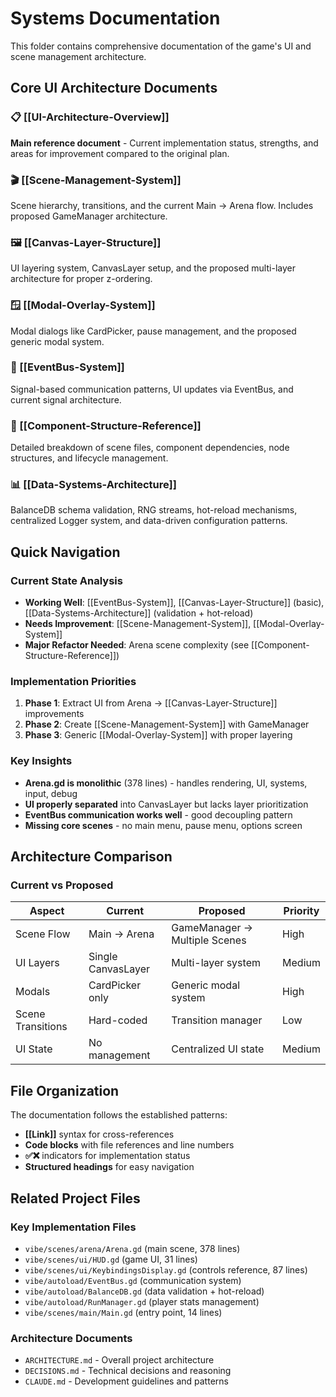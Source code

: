 # Systems Documentation

This folder contains comprehensive documentation of the game's UI and scene management architecture.

## Core UI Architecture Documents

### 📋 [[UI-Architecture-Overview]]
**Main reference document** - Current implementation status, strengths, and areas for improvement compared to the original plan.

### 🎬 [[Scene-Management-System]]  
Scene hierarchy, transitions, and the current Main → Arena flow. Includes proposed GameManager architecture.

### 🖼️ [[Canvas-Layer-Structure]]
UI layering system, CanvasLayer setup, and the proposed multi-layer architecture for proper z-ordering.

### 🪟 [[Modal-Overlay-System]]
Modal dialogs like CardPicker, pause management, and the proposed generic modal system.

### 📡 [[EventBus-System]]
Signal-based communication patterns, UI updates via EventBus, and current signal architecture.

### 🧩 [[Component-Structure-Reference]]
Detailed breakdown of scene files, component dependencies, node structures, and lifecycle management.

### 📊 [[Data-Systems-Architecture]]
BalanceDB schema validation, RNG streams, hot-reload mechanisms, centralized Logger system, and data-driven configuration patterns.

## Quick Navigation

### Current State Analysis
- **Working Well**: [[EventBus-System]], [[Canvas-Layer-Structure]] (basic), [[Data-Systems-Architecture]] (validation + hot-reload)
- **Needs Improvement**: [[Scene-Management-System]], [[Modal-Overlay-System]]
- **Major Refactor Needed**: Arena scene complexity (see [[Component-Structure-Reference]])

### Implementation Priorities
1. **Phase 1**: Extract UI from Arena → [[Canvas-Layer-Structure]] improvements
2. **Phase 2**: Create [[Scene-Management-System]] with GameManager  
3. **Phase 3**: Generic [[Modal-Overlay-System]] with proper layering

### Key Insights
- **Arena.gd is monolithic** (378 lines) - handles rendering, UI, systems, input, debug
- **UI properly separated** into CanvasLayer but lacks layer prioritization
- **EventBus communication works well** - good decoupling pattern
- **Missing core scenes** - no main menu, pause menu, options screen

## Architecture Comparison

### Current vs Proposed
| Aspect | Current | Proposed | Priority |
|--------|---------|----------|----------|
| Scene Flow | Main → Arena | GameManager → Multiple Scenes | High |
| UI Layers | Single CanvasLayer | Multi-layer system | Medium |
| Modals | CardPicker only | Generic modal system | High |
| Scene Transitions | Hard-coded | Transition manager | Low |
| UI State | No management | Centralized UI state | Medium |

## File Organization

The documentation follows the established patterns:
- **[[Link]]** syntax for cross-references
- **Code blocks** with file references and line numbers
- **✅❌** indicators for implementation status
- **Structured headings** for easy navigation

## Related Project Files

### Key Implementation Files
- `vibe/scenes/arena/Arena.gd` (main scene, 378 lines)
- `vibe/scenes/ui/HUD.gd` (game UI, 31 lines)
- `vibe/scenes/ui/KeybindingsDisplay.gd` (controls reference, 87 lines)
- `vibe/autoload/EventBus.gd` (communication system)
- `vibe/autoload/BalanceDB.gd` (data validation + hot-reload)
- `vibe/autoload/RunManager.gd` (player stats management)
- `vibe/scenes/main/Main.gd` (entry point, 14 lines)

### Architecture Documents
- `ARCHITECTURE.md` - Overall project architecture
- `DECISIONS.md` - Technical decisions and reasoning
- `CLAUDE.md` - Development guidelines and patterns